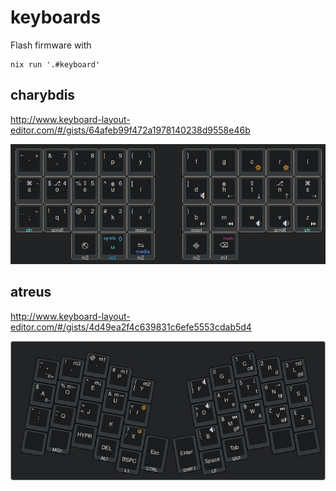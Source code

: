 # keyboards

Flash firmware with

    nix run '.#keyboard'


## charybdis

http://www.keyboard-layout-editor.com/#/gists/64afeb99f472a1978140238d9558e46b

![layout](keyboards/bastardkb/charybdis/3x5/keymaps/hall/layout.png)


## atreus

http://www.keyboard-layout-editor.com/#/gists/4d49ea2f4c639831c6efe5553cdab5d4

![layout](keyboards/atreus/keymaps/hall/layout.jpg)
